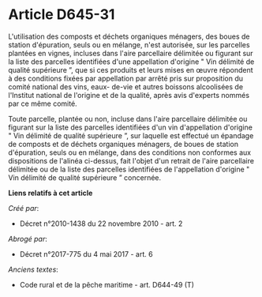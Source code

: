 # Article D645-31

L'utilisation des composts et déchets organiques ménagers, des boues de station d'épuration, seuls ou en mélange, n'est
autorisée, sur les parcelles plantées en vignes, incluses dans l'aire parcellaire délimitée ou figurant sur la liste des
parcelles identifiées d'une appellation d'origine " Vin délimité de qualité supérieure ”, que si ces produits et leurs mises
en œuvre répondent à des conditions fixées par appellation par arrêté pris sur proposition du comité national des vins, eaux-
de-vie et autres boissons alcoolisées de l'Institut national de l'origine et de la qualité, après avis d'experts nommés par
ce même comité. 

Toute parcelle, plantée ou non, incluse dans l'aire parcellaire délimitée ou figurant sur la liste des parcelles identifiées
d'un vin d'appellation d'origine " Vin délimité de qualité supérieure ”, sur laquelle est effectué un épandage de composts et
de déchets organiques ménagers, de boues de station d'épuration, seuls ou en mélange, dans des conditions non conformes aux
dispositions de l'alinéa ci-dessus, fait l'objet d'un retrait de l'aire parcellaire délimitée ou de la liste des parcelles
identifiées de l'appellation d'origine " Vin délimité de qualité supérieure ” concernée.

**Liens relatifs à cet article**

_Créé par_:

  - Décret n°2010-1438 du 22 novembre 2010 - art. 2

_Abrogé par_:

  - Décret n°2017-775 du 4 mai 2017 - art. 6

_Anciens textes_:

  - Code rural et de la pêche maritime - art. D644-49 (T)
